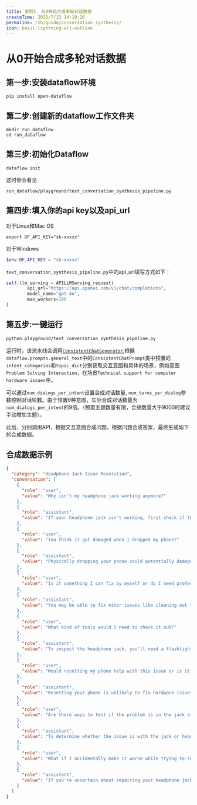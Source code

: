 ```yaml
---
title: 案例3. 从0开始合成多轮对话数据
createTime: 2025/7/15 14:19:16
permalink: /zh/guide/conversation_synthesis/
icon: basil:lightning-alt-outline
---
```


# 从0开始合成多轮对话数据

## 第一步:安装dataflow环境
```shell
pip install open-dataflow
```
## 第二步:创建新的dataflow工作文件夹
```shell
mkdir run_dataflow
cd run_dataflow
```
## 第三步:初始化Dataflow
```shell
dataflow init
```
这时你会看见
```shell
run_dataflow/playground/text_conversation_synthesis_pipeline.py  
```
## 第四步:填入你的api key以及api_url
对于Linux和Mac OS
```shell
export DF_API_KEY="sk-xxxxx"
```

对于Windows
```powershell
$env:DF_API_KEY = "sk-xxxxx"
```
`text_conversation_synthesis_pipeline.py`中的api_url填写方式如下：
```python
self.llm_serving = APILLMServing_request(
        api_url="https://api.openai.com/v1/chat/completions",
        model_name="gpt-4o",
        max_workers=100
)
```

## 第五步:一键运行
```bash
python playground/text_conversation_synthesis_pipeline.py  
```

运行时，该流水线会调用[`ConsistentChatGenerator`](/zh/guide/lo3cyadt/),根据`dataflow.prompts.general_text`中的`ConsistentChatPrompt`类中预置的`intent_categories`和`topic_dict`分别获取交互意图和具体的场景，例如意图`Problem Solving Interaction`，在场景`Technical support for computer hardware issues`中。

可以通过`num_dialogs_per_intent`设置合成对话数量, `num_turns_per_dialog`参数控制对话轮数。由于预置9种意图，实际合成对话数量为`num_dialogs_per_intent`的9倍。（预置主题数量有限，合成数量大于9000时建议手动增加主题）。

此后，分别调用API，根据交互意图合成问题，根据问题合成答案，最终生成如下的合成数据。

## 合成数据示例
```json
{
  "category": "Headphone Jack Issue Resolution",
  "conversation": [
    {
      "role": "user",
      "value": "Why isn't my headphone jack working anymore?"
    },
    {
      "role": "assistant",
      "value": "If your headphone jack isn't working, first check if there's any debris or dirt inside it by gently cleaning it with a toothpick or a small brush. Also, test your headphones on another device to ensure they aren't the problem."
    },
    {
      "role": "user",
      "value": "You think it got damaged when I dropped my phone?"
    },
    {
      "role": "assistant",
      "value": "Physically dropping your phone could potentially damage the headphone jack if it was a hard fall. Look for signs of physical damage around the jack first."
    },
    {
      "role": "user",
      "value": "Is it something I can fix by myself or do I need professional help?"
    },
    {
      "role": "assistant",
      "value": "You may be able to fix minor issues like cleaning out the jack yourself. However, if there's physical damage from the drop, you might need professional help for repairs."
    },
    {
      "role": "user",
      "value": "What kind of tools would I need to check it out?"
    },
    {
      "role": "assistant",
      "value": "To inspect the headphone jack, you'll need a flashlight to look for debris or damage and possibly a small brush or compressed air to clean it. Consult a repair guide if you're uncomfortable with this step."
    },
    {
      "role": "user",
      "value": "Would resetting my phone help with this issue or is it purely hardware?"
    },
    {
      "role": "assistant",
      "value": "Resetting your phone is unlikely to fix hardware issues with the headphone jack, but it can help rule out software-related audio problems."
    },
    {
      "role": "user",
      "value": "Are there ways to test if the problem is in the jack or headphones?"
    },
    {
      "role": "assistant",
      "value": "To determine whether the issue is with the jack or headphones, test your headphones on another device and try different headphones with your phone. This comparison helps isolate the problem."
    },
    {
      "role": "user",
      "value": "What if I accidentally make it worse while trying to repair it myself?"
    },
    {
      "role": "assistant",
      "value": "If you're uncertain about repairing your headphone jack, it might be safer to consult a professional. If you choose to proceed, follow a guide closely and take care to avoid slipping and using force inappropriately."
    }
  ]
}
```